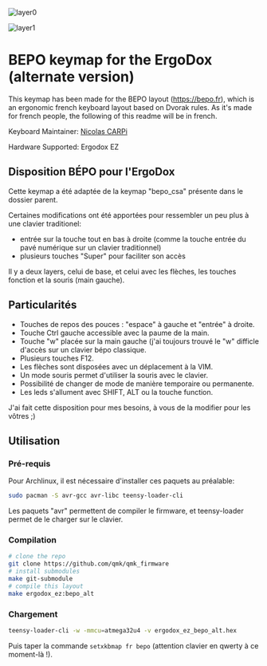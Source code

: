 ![layer0](https://i.imgur.com/vd4QLBf.png)

![layer1](https://i.imgur.com/eo101eD.png)

# BEPO keymap for the ErgoDox (alternate version)

This keymap has been made for the BEPO layout (https://bepo.fr), which is an ergonomic french keyboard layout based on Dvorak rules. As it's made for french people, the following of this readme will be in french.

Keyboard Maintainer: [Nicolas CARPi](https://github.com/NicolasCARPi)

Hardware Supported: Ergodox EZ

## Disposition BÉPO pour l'ErgoDox

Cette keymap a été adaptée de la keymap "bepo_csa" présente dans le dossier parent.

Certaines modifications ont été apportées pour ressembler un peu plus à une clavier traditionel:

* entrée sur la touche tout en bas à droite (comme la touche entrée du pavé numérique sur un clavier traditionnel)
* plusieurs touches "Super" pour faciliter son accès

Il y a deux layers, celui de base, et celui avec les flèches, les touches fonction et la souris (main gauche).

## Particularités

* Touches de repos des pouces : "espace" à gauche et "entrée" à droite.
* Touche Ctrl gauche accessible avec la paume de la main.
* Touche "w" placée sur la main gauche (j'ai toujours trouvé le "w" difficle d'accès sur un clavier bépo classique.
* Plusieurs touches F12.
* Les flèches sont disposées avec un déplacement à la VIM.
* Un mode souris permet d'utiliser la souris avec le clavier.
* Possibilité de changer de mode de manière temporaire ou permanente.
* Les leds s'allument avec SHIFT, ALT ou la touche function.

J'ai fait cette disposition pour mes besoins, à vous de la modifier pour les vôtres ;)

## Utilisation

### Pré-requis

Pour Archlinux, il est nécessaire d'installer ces paquets au préalable:

~~~bash
sudo pacman -S avr-gcc avr-libc teensy-loader-cli
~~~

Les paquets "avr" permettent de compiler le firmware, et teensy-loader permet de le charger sur le clavier.

### Compilation

~~~bash
# clone the repo
git clone https://github.com/qmk/qmk_firmware
# install submodules
make git-submodule
# compile this layout
make ergodox_ez:bepo_alt
~~~

### Chargement

~~~bash
teensy-loader-cli -w -mmcu=atmega32u4 -v ergodox_ez_bepo_alt.hex
~~~

Puis taper la commande `setxkbmap fr bepo` (attention clavier en qwerty à ce moment-là !).
